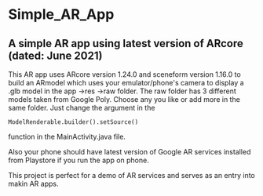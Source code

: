 # Simple_AR_App
A simple AR app using latest version of ARcore (dated: June 2021)
-------------

This AR app uses ARcore version 1.24.0 and sceneform version 1.16.0 to build an ARmodel which uses your emulator/phone's camera to display a .glb model in the app ->res ->raw folder. The raw folder has 3 different models taken from Google Poly. Choose any you like or add more in the same folder. Just change the argument in the 
```
ModelRenderable.builder().setSource()
```

function in the MainActivity.java file.

Also your phone should have latest version of Google AR services installed from Playstore if you run the app on phone.

This project is perfect for a demo of AR services and serves as an entry into makin AR apps.
